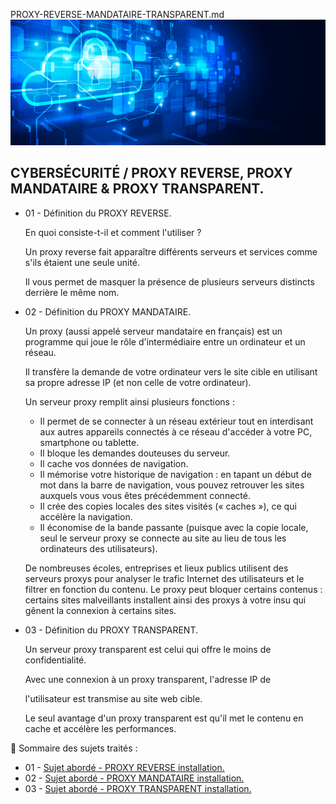 PROXY-REVERSE-MANDATAIRE-TRANSPARENT.md![Debian_logo-01](./images/Cloud-et-securite.png)

## CYBERSÉCURITÉ / PROXY REVERSE, PROXY MANDATAIRE & PROXY TRANSPARENT.

- 01 - Définition du PROXY REVERSE.

  En quoi consiste-t-il et comment l'utiliser ?

  Un proxy reverse fait apparaître différents serveurs et services comme s'ils étaient une seule unité.

  Il vous permet de masquer la présence de plusieurs serveurs distincts derrière le même nom.

- 02 - Définition du PROXY MANDATAIRE.

  Un proxy (aussi appelé serveur mandataire en français) est un programme qui joue le rôle d'intermédiaire entre un ordinateur et un réseau.

  Il transfère la demande de votre ordinateur vers le site cible en utilisant sa propre adresse IP (et non celle de votre ordinateur).

  Un serveur proxy remplit ainsi plusieurs fonctions :

  - Il permet de se connecter à un réseau extérieur tout en interdisant aux autres appareils connectés à ce réseau d'accéder à votre PC, smartphone ou tablette.
  - Il bloque les demandes douteuses du serveur.
  - Il cache vos données de navigation.
  - Il mémorise votre historique de navigation : en tapant un début de mot dans la barre de navigation, vous pouvez retrouver les sites auxquels vous 
  vous êtes précédemment connecté.
  - Il crée des copies locales des sites visités (« caches »), ce qui accélère la navigation.
  - Il économise de la bande passante (puisque avec la copie locale, seul le serveur proxy se connecte au site au lieu de tous les ordinateurs des 
  utilisateurs).

  De nombreuses écoles, entreprises et lieux publics utilisent des serveurs proxys pour analyser le trafic Internet des utilisateurs et le filtrer en 
  fonction du contenu. Le proxy peut bloquer certains contenus : certains sites malveillants installent ainsi des proxys à votre insu qui gênent la 
  connexion à certains sites.

- 03 - Définition du PROXY TRANSPARENT.

  Un serveur proxy transparent est celui qui offre le moins de confidentialité.

  Avec une connexion à un proxy transparent, l'adresse IP de 

  l'utilisateur est transmise au site web cible.

  Le seul avantage d'un proxy transparent est qu'il met le contenu en cache et accélère les performances.

👋 Sommaire des sujets traités :

- 01 - [Sujet abordé - PROXY REVERSE installation. ](https://github.com/0xCyberLiTech/Cybersecurite/blob/main/POXY-REVERSE-Installtion.md)
- 02 - [Sujet abordé - PROXY MANDATAIRE installation.]()
- 03 - [Sujet abordé - PROXY TRANSPARENT installation.]()

